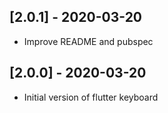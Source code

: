 ## [2.0.1] - 2020-03-20

- Improve README and pubspec


## [2.0.0] - 2020-03-20

- Initial version of flutter keyboard
